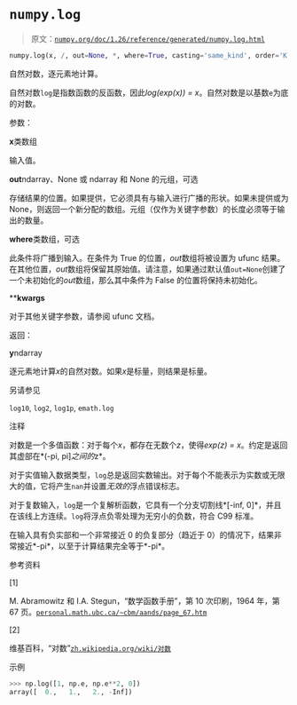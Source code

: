 # `numpy.log`

> 原文：[`numpy.org/doc/1.26/reference/generated/numpy.log.html`](https://numpy.org/doc/1.26/reference/generated/numpy.log.html)

```py
numpy.log(x, /, out=None, *, where=True, casting='same_kind', order='K', dtype=None, subok=True[, signature, extobj]) = <ufunc 'log'>
```

自然对数，逐元素地计算。

自然对数`log`是指数函数的反函数，因此*log(exp(x)) = x*。自然对数是以基数`e`为底的对数。

参数：

**x**类数组

输入值。

**out**ndarray、None 或 ndarray 和 None 的元组，可选

存储结果的位置。如果提供，它必须具有与输入进行广播的形状。如果未提供或为 None，则返回一个新分配的数组。元组（仅作为关键字参数）的长度必须等于输出的数量。

**where**类数组，可选

此条件将广播到输入。在条件为 True 的位置，*out*数组将被设置为 ufunc 结果。在其他位置，*out*数组将保留其原始值。请注意，如果通过默认值`out=None`创建了一个未初始化的*out*数组，那么其中条件为 False 的位置将保持未初始化。

****kwargs**

对于其他关键字参数，请参阅 ufunc 文档。

返回：

**y**ndarray

逐元素地计算*x*的自然对数。如果*x*是标量，则结果是标量。

另请参见

`log10`, `log2`, `log1p`, `emath.log`

注释

对数是一个多值函数：对于每个*x*，都存在无数个*z*，使得*exp(z) = x*。约定是返回其虚部在*(-pi, pi]*之间的*z*。

对于实值输入数据类型，`log`总是返回实数输出。对于每个不能表示为实数或无限大的值，它将产生`nan`并设置*无效的*浮点错误标志。

对于复数输入，`log`是一个复解析函数，它具有一个分支切割线*[-inf, 0]*，并且在该线上方连续。`log`将浮点负零处理为无穷小的负数，符合 C99 标准。

在输入具有负实部和一个非常接近 0 的负复部分（趋近于 0）的情况下，结果非常接近*-pi*，以至于计算结果完全等于*-pi*。

参考资料

[1]

M. Abramowitz 和 I.A. Stegun，“数学函数手册”，第 10 次印刷，1964 年，第 67 页。[`personal.math.ubc.ca/~cbm/aands/page_67.htm`](https://personal.math.ubc.ca/~cbm/aands/page_67.htm)

[2]

维基百科，“对数”[`zh.wikipedia.org/wiki/对数`](https://zh.wikipedia.org/wiki/对数)

示例

```py
>>> np.log([1, np.e, np.e**2, 0])
array([  0.,   1.,   2., -Inf]) 
```
